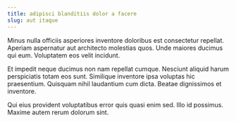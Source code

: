 ```yaml
---
title: adipisci blanditiis dolor a facere
slug: aut itaque
---
```


Minus nulla officiis asperiores inventore doloribus est consectetur repellat. Aperiam aspernatur aut architecto molestias quos. Unde maiores ducimus qui eum. Voluptatem eos velit incidunt.

Et impedit neque ducimus non nam repellat cumque. Nesciunt aliquid harum perspiciatis totam eos sunt. Similique inventore ipsa voluptas hic praesentium. Quisquam nihil laudantium cum dicta. Beatae dignissimos et inventore.

Qui eius provident voluptatibus error quis quasi enim sed. Illo id possimus. Maxime autem rerum dolorum sint.
